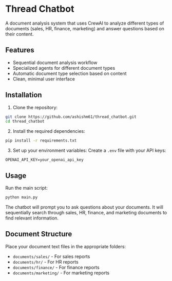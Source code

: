 # Thread Chatbot

A document analysis system that uses CrewAI to analyze different types of documents (sales, HR, finance, marketing) and answer questions based on their content.

## Features

- Sequential document analysis workflow
- Specialized agents for different document types
- Automatic document type selection based on content
- Clean, minimal user interface

## Installation

1. Clone the repository:
```bash
git clone https://github.com/ashishm61/thread_chatbot.git
cd thread_chatbot
```

2. Install the required dependencies:
```bash
pip install -r requirements.txt
```

3. Set up your environment variables:
Create a `.env` file with your API keys:
```
OPENAI_API_KEY=your_openai_api_key
```

## Usage

Run the main script:
```bash
python main.py
```

The chatbot will prompt you to ask questions about your documents. It will sequentially search through sales, HR, finance, and marketing documents to find relevant information.

## Document Structure

Place your document text files in the appropriate folders:
- `documents/sales/` - For sales reports
- `documents/hr/` - For HR reports
- `documents/finance/` - For finance reports
- `documents/marketing/` - For marketing reports
